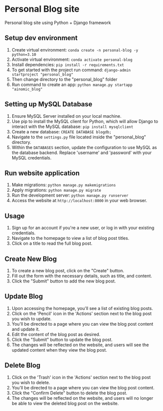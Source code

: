 # Personal Blog site

Personal blog site using Python + Django framework

## Setup dev environment

1. Create virtual environment: `conda create -n personal-blog -y python=3.10`
1. Activate virtual environment: `conda activate personal-blog`
1. Install dependencies: `pip install -r requirements.txt`
1. To get started with the project run command: `django-admin startproject "personal_blog"`
1. Then change directory to the "personal_blog" folder
1. Run command to create an app: `python manage.py startapp "ainomic_blog"`

## Setting up MySQL Database

1. Ensure MySQL Server installed on your local machine. 
2. Use pip to install the MySQL client for Python, which will allow Django to interact with the MySQL database: `pip install mysqlclient`
3. Create a new database: `CREATE DATABASE blogdb;`
4. Navigate to the `settings.py` file located inside the "personal_blog" directory.
5. Within the `DATABASES` section, update the configuration to use MySQL as the database backend. Replace 'username' and 'password' with your MySQL credentials.


## Run website application

1. Make migrations: `python manage.py makemigrations`
1. Apply migrations: `python manage.py migrate`
1. Run the development server: `python manage.py runserver`
1. Access the website at `http://localhost:8000` in your web browser.

## Usage

1. Sign up for an account if you're a new user, or log in with your existing credentials.
2. Navigate to the homepage to view a list of blog post titles.
3. Click on a title to read the full blog post.

## Create New Blog

1. To create a new blog post, click on the "Create" button.
2. Fill out the form with the necessary details, such as title, and content.
3. Click the "Submit" button to add the new blog post.

## Update Blog

1. Upon accessing the homepage, you'll see a list of existing blog posts.
2. Click on the 'Pencil' icon in the 'Actions' section next to the blog post you wish to update.
3. You'll be directed to a page where you can view the blog post content and update it.
4. Edit the content of the blog post as desired.
5. Click the "Submit" button to update the blog post.
6. The changes will be reflected on the website, and users will see the updated content when they view the blog post.

## Delete Blog

1. Click on the 'Trash' icon in the 'Actions' section next to the blog post you wish to delete.
2. You'll be directed to a page where you can view the blog post content.
3. Click the "Confirm Delete" button to delete the blog post.
4. The changes will be reflected on the website, and users will no longer be able to view the deleted blog post on the website.
